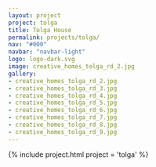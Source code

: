 ```yaml
---
layout: project
project: tolga
title: Tolga House
permalink: projects/tolga/
nav: "#000"
navbar: "navbar-light"
logo: logo-dark.svg
image: creative_homes_tolga_rd_2.jpg
gallery:
- creative_homes_tolga_rd_2.jpg
- creative_homes_tolga_rd_3.jpg
- creative_homes_tolga_rd_4.jpg
- creative_homes_tolga_rd_5.jpg
- creative_homes_tolga_rd_6.jpg
- creative_homes_tolga_rd_7.jpg
- creative_homes_tolga_rd_8.jpg
- creative_homes_tolga_rd_9.jpg
---
```


{% include project.html project = 'tolga' %}

